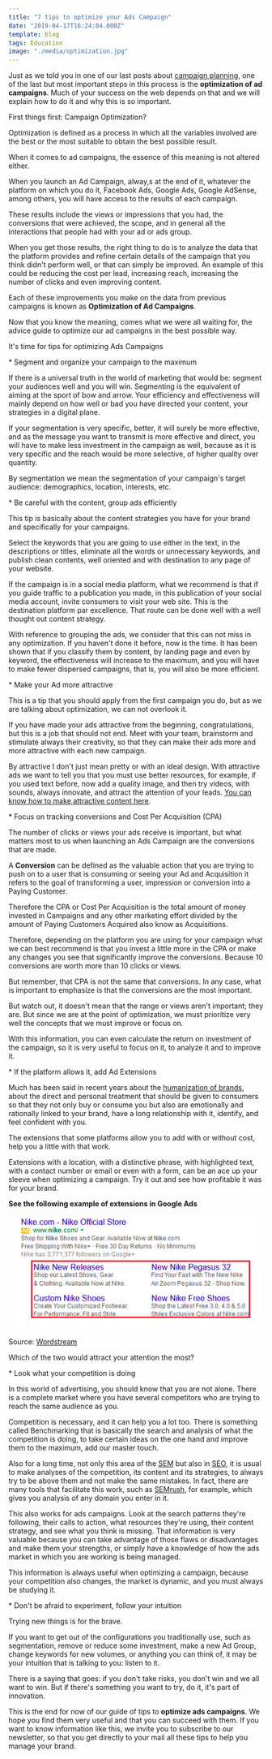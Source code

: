 ```yaml
---
title: "7 tips to optimize your Ads Campaign"
date: "2019-04-17T16:24:04.000Z"
template: blog
tags: Education
image: "./media/optimization.jpg"
---
```


Just as we told you in one of our last posts about [campaign planning](https://cobuildlab.com/blog/Planning-your-ads-campaign-on-10-steps/), one of the last but most important steps in this process is the **optimization of ad campaigns**. Much of your success on the web depends on that and we will explain how to do it and why this is so important. 


<title-2>First things first: Campaign Optimization?</title-2>

Optimization is defined as a process in which all the variables involved are the best or the most suitable to obtain the best possible result. 

When it comes to ad campaigns, the essence of this meaning is not altered either. 

When you launch an Ad Campaign, alway,s at the end of it, whatever the platform on which you do it, Facebook Ads, Google Ads, Google AdSense, among others, you will have access to the results of each campaign. 

These results include the views or impressions that you had, the conversions that were achieved, the scope, and in general all the interactions that people had with your ad or ads group. 

When you get those results, the right thing to do is to analyze the data that the platform provides and refine certain details of the campaign that you think didn't perform well, or that can simply be improved. An example of this could be reducing the cost per lead, increasing reach, increasing the number of clicks and even improving content.

Each of these improvements you make on the data from previous campaigns is known as **Optimization of Ad Campaigns**. 

Now that you know the meaning, comes what we were all waiting for, the advice guide to optimize our ad campaigns in the best possible way. 

<title-2>It's time for tips for optimizing Ads Campaigns</title-2>


<title-3>* Segment and organize your campaign to the maximum</title-3>

If there is a universal truth in the world of marketing that would be: segment your audiences well and you will win. Segmenting is the equivalent of aiming at the sport of bow and arrow. Your efficiency and effectiveness will mainly depend on how well or bad you have directed your content, your strategies in a digital plane. 

If your segmentation is very specific, better, it will surely be more effective, and as the message you want to transmit is more effective and direct, you will have to make less investment in the campaign as well, because as it is very specific and the reach would be more selective, of higher quality over quantity. 

By segmentation we mean the segmentation of your campaign's target audience: demographics, location, interests, etc.

<title-3>* Be careful with the content, group ads efficiently</title-3>

This tip is basically about the content strategies you have for your brand and specifically for your campaigns. 

Select the keywords that you are going to use either in the text, in the descriptions or titles, eliminate all the words or unnecessary keywords, and publish clean contents, well oriented and with destination to any page of your website. 

If the campaign is in a social media platform, what we recommend is that if you guide traffic to a publication you made, in this publication of your social media account, invite consumers to visit your web site. This is the destination platform par excellence. That route can be done well with a well thought out content strategy.

With reference to grouping the ads, we consider that this can not miss in any optimization. If you haven't done it before, now is the time. It has been shown that if you classify them by content, by landing page and even by keyword, the effectiveness will increase to the maximum, and you will have to make fewer dispersed campaigns, that is, you will also be more efficient. 

<title-3>* Make your Ad more attractive</title-3>

This is a tip that you should apply from the first campaign you do, but as we are talking about optimization, we can not overlook it. 

If you have made your ads attractive from the beginning, congratulations, but this is a job that should not end. Meet with your team, brainstorm and stimulate always their creativity, so that they can make their ads more and more attractive with each new campaign. 

By attractive I don't just mean pretty or with an ideal design. With attractive ads we want to tell you that you must use better resources, for example, if you used text before, now add a quality image, and then try videos, with sounds, always innovate, and attract the attention of your leads. [You can know how to make attractive content here](https://buffer.com/resources/a-complete-guide-to-creating-awesome-visual-content).

<title-3>* Focus on tracking conversions and Cost Per Acquisition (CPA)</title-3>

The number of clicks or views your ads receive is important, but what matters most to us when launching an Ads Campaign are the conversions that are made. 

A **Conversion** can be defined as the valuable action that you are trying to push on to a user that is consuming or seeing your Ad and Acquisition it refers to the goal of transforming a user, impression or conversion into a Paying Customer.

Therefore the CPA or Cost Per Acquisition is the total amount of money invested in Campaigns and any other marketing effort divided by the amount of Paying Customers Acquired also know as Acquisitions.

Therefore, depending on the platform you are using for your campaign what we can best recommend is that you invest a little more in the CPA or make any changes you see that significantly improve the conversions. Because 10 conversions are worth more than 10 clicks or views. 

But remember, that CPA is not the same that conversions. In any case, what is important to emphasize is that the conversions are the most important.

But watch out, it doesn't mean that the range or views aren't important; they are. But since we are at the point of optimization, we must prioritize very well the concepts that we must improve or focus on.

With this information, you can even calculate the return on investment of the campaign, so it is very useful to focus on it, to analyze it and to improve it.



<title-3>* If the platform allows it, add Ad Extensions</title-3>

Much has been said in recent years about the [humanization of brands](https://cobuildlab.com/blog/actions-that-will-humanize-your-brand/), about the direct and personal treatment that should be given to consumers so that they not only buy or consume you but also are emotionally and rationally linked to your brand, have a long relationship with it, identify, and feel confident with you. 

The extensions that some platforms allow you to add with or without cost, help you a little with that work. 

Extensions with a location, with a distinctive phrase, with highlighted text, with a contact number or email or even with a form, can be an ace up your sleeve when optimizing a campaign. Try it out and see how profitable it was for your brand.

**See the following example of extensions in Google Ads**

![ads-extension-example](./media/extension-example.png)

Source: [Wordstream](https://www.wordstream.com/blog/ws/2016/09/06/sitelink-extensions-dos-and-donts)

Which of the two would attract your attention the most?

<title-3>* Look what your competition is doing</title-3>

In this world of advertising, you should know that you are not alone. There is a complete market where you have several competitors who are trying to reach the same audience as you. 
 
Competition is necessary, and it can help you a lot too. There is something called Benchmarking that is basically the search and analysis of what the competition is doing, to take certain ideas on the one hand and improve them to the maximum, add our master touch.

Also for a long time, not only this area of the [SEM](https://emergentdigital.com/digital-marketing-seo-sem-smm/) but also in [SEO](https://cobuildlab.com/blog/seo-tips-that-will-increase-your-position-in-search-engines/), it is usual to make analyses of the competition, its content and its strategies, to always try to be above them and not make the same mistakes.  In fact, there are many tools that facilitate this work, such as [SEMrush](https://www.semrush.com/), for example, which gives you analysis of any domain you enter in it. 
 
This also works for ads campaigns. Look at the search patterns they're following, their calls to action, what resources they're using, their content strategy, and see what you think is missing. That information is very valuable because you can take advantage of those flaws or disadvantages and make them your strengths, or simply have a knowledge of how the ads market in which you are working is being managed.

This information is always useful when optimizing a campaign, because your competition also changes, the market is dynamic, and you must always be studying it. 

<title-3>* Don't be afraid to experiment, follow your intuition</title-3>

Trying new things is for the brave. 

If you want to get out of the configurations you traditionally use, such as segmentation, remove or reduce some investment, make a new Ad Group, change keywords for new volumes, or anything you can think of, it may be your intuition that is talking to you: listen to it. 

There is a saying that goes: if you don't take risks, you don't win and we all want to win. But if there's something you want to try, do it, it's part of innovation.

This is the end for now of our guide of tips to **optimize ads campaigns**.  We hope you find them very useful and that you can succeed with them.  If you want to know information like this, we invite you to subscribe to our newsletter, so that you get directly to your mail all these tips to help you manage your brand.


